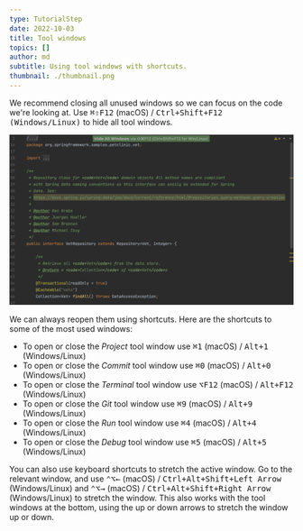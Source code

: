 ```yaml
---
type: TutorialStep
date: 2022-10-03
title: Tool windows
topics: []
author: md
subtitle: Using tool windows with shortcuts.
thumbnail: ./thumbnail.png
---
```


We recommend closing all unused windows so we can focus on the code we're looking at. Use <kbd>⌘⇧F12</kbd> (macOS) / <kbd>Ctrl+Shift+F12 (Windows/Linux)</kbd> to hide all tool windows.

![Hide all windows](hide-all-windows.png)

We can always reopen them using shortcuts. Here are the shortcuts to some of the most used windows:

- To open or close the _Project_ tool window use <kbd>⌘1</kbd> (macOS) / <kbd>Alt+1</kbd> (Windows/Linux)
- To open or close the _Commit_ tool window use <kbd>⌘0</kbd> (macOS) / <kbd>Alt+0</kbd> (Windows/Linux)
- To open or close the _Terminal_ tool window use <kbd>⌥F12</kbd> (macOS) / <kbd>Alt+F12</kbd> (Windows/Linux)
- To open or close the _Git_ tool window use <kbd>⌘9</kbd> (macOS) / <kbd>Alt+9</kbd> (Windows/Linux)
- To open or close the _Run_ tool window use <kbd>⌘4</kbd> (macOS) / <kbd>Alt+4</kbd> (Windows/Linux)
- To open or close the _Debug_ tool window use <kbd>⌘5</kbd> (macOS) / <kbd>Alt+5</kbd> (Windows/Linux)

You can also use keyboard shortcuts to stretch the active window. Go to the relevant window, and use <kbd>⌃⌥←</kbd> (macOS) / <kbd>Ctrl+Alt+Shift+Left Arrow</kbd> (Windows/Linux) and <kbd>⌃⌥→</kbd> (macOS) / <kbd>Ctrl+Alt+Shift+Right Arrow</kbd> (Windows/Linux) to stretch the window. This also works with the tool windows at the bottom, using the up or down arrows to stretch the window up or down.

